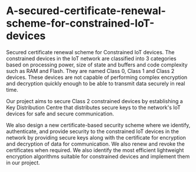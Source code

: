 # A-secured-certificate-renewal-scheme-for-constrained-IoT-devices
Secured certificate renewal scheme for Constrained IoT devices.
The constrained devices in the IoT network are classified into 3 categories based on processing 
power, size of state and buffers and code complexity such as RAM and Flash. 
They are named Class 0, Class 1 and Class 2 devices. These devices are not capable of performing complex encryption and
decryption quickly enough to be able to transmit data securely in real time.

Our project aims to secure Class 2 constrained devices by establishing a Key Distribution Centre that 
distributes secure keys to the network's IoT devices for safe and secure communication.

We also design a new certificate-based security scheme where we identify, authenticate, and provide 
security to the constrained IoT devices in the network by providing secure keys along with the 
certificate for encryption and decryption of data for communication. 
We also renew and revoke the certificates when required. We also identify the most efficient lightweight encryption algorithms 
suitable for constrained devices and implement them in our project.
